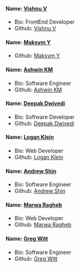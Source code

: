 #### Name: [Vishnu V](https://github.com/itsvvishnu)

- Bio: FrontEnd Developer
- Github: [Vishnu V](https://github.com/itsvvishnu)
#### Name: [Maksym Y](https://github.com/madmaxWMFU)
- Github: [Maksym Y](https://github.com/madmaxWMFU)
#### Name: [Ashwin KM](https://github.com/AshKemp)
- Bio: Software Engineer
- Github: [Ashwin KM](https://github.com/AshKemp)
#### Name: [Deepak Dwivedi](https://github.com/Dvd1234)
- Bio: Software Developer
- Github: [Deepak Dwivedi](https://github.com/Dvd1234)
#### Name: [Logan Klein](https://github.com/Lkleindesigns)
- Bio: Web Developer
- Github: [Logan Klein](https://github.com/Lkleindesigns)
#### Name: [Andrew Shin](https://github.com/andrewsnapz)
- Bio: Software Engineer
- Github: [Andrew Shin](https://github.com/andrewsnapz) 
#### Name: [Marwa Ragheb](https://github.com/marwa7246)
- Bio: Web Developer
- Github: [Marwa Ragheb](https://github.com/marwa7246)
#### Name: [Greg Witt](https://github.com/GoodGuyGregory)
- Bio: Software Engineer
- Github: [Greg Witt](https://github.com/GoodGuyGregory)